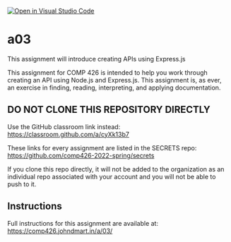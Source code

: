 [![Open in Visual Studio Code](https://classroom.github.com/assets/open-in-vscode-f059dc9a6f8d3a56e377f745f24479a46679e63a5d9fe6f495e02850cd0d8118.svg)](https://classroom.github.com/online_ide?assignment_repo_id=7034753&assignment_repo_type=AssignmentRepo)
# a03
This assignment will introduce creating APIs using Express.js

This assignment for COMP 426 is intended to help you work through creating an API using Node.js and Express.js.
This assignment is, as ever, an exercise in finding, reading, interpreting, and applying documentation.

## DO NOT CLONE THIS REPOSITORY DIRECTLY

Use the GitHub classroom link instead: https://classroom.github.com/a/cyXk13b7

These links for every assignment are listed in the SECRETS repo: https://github.com/comp426-2022-spring/secrets

If you clone this repo directly, it will not be added to the organization as an individual repo associated with your account and you will not be able to push to it.

## Instructions

Full instructions for this assignment are available at: https://comp426.johndmart.in/a/03/

